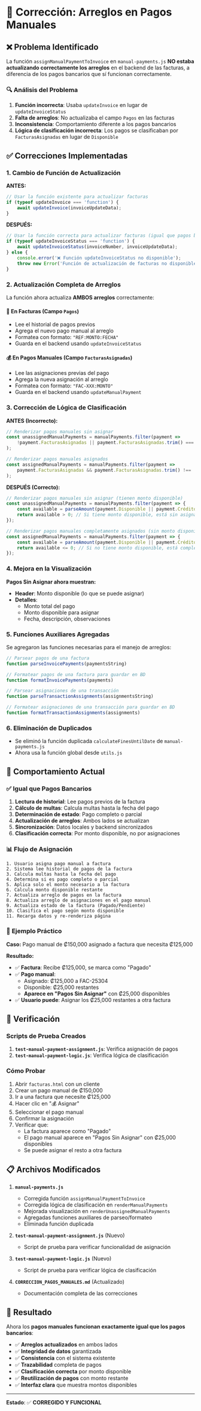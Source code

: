 # 🔧 Corrección: Arreglos en Pagos Manuales

## ❌ Problema Identificado

La función `assignManualPaymentToInvoice` en `manual-payments.js` **NO estaba actualizando correctamente los arreglos** en el backend de las facturas, a diferencia de los pagos bancarios que sí funcionan correctamente.

### 🔍 Análisis del Problema

1. **Función incorrecta**: Usaba `updateInvoice` en lugar de `updateInvoiceStatus`
2. **Falta de arreglos**: No actualizaba el campo `Pagos` en las facturas
3. **Inconsistencia**: Comportamiento diferente a los pagos bancarios
4. **Lógica de clasificación incorrecta**: Los pagos se clasificaban por `FacturasAsignadas` en lugar de `Disponible`

## ✅ Correcciones Implementadas

### 1. **Cambio de Función de Actualización**

**ANTES:**
```javascript
// Usar la función existente para actualizar facturas
if (typeof updateInvoice === 'function') {
    await updateInvoice(invoiceUpdateData);
}
```

**DESPUÉS:**
```javascript
// Usar la función correcta para actualizar facturas (igual que pagos bancarios)
if (typeof updateInvoiceStatus === 'function') {
    await updateInvoiceStatus(invoiceNumber, invoiceUpdateData);
} else {
    console.error('❌ Función updateInvoiceStatus no disponible');
    throw new Error('Función de actualización de facturas no disponible');
}
```

### 2. **Actualización Completa de Arreglos**

La función ahora actualiza **AMBOS arreglos** correctamente:

#### 📄 **En Facturas (Campo `Pagos`)**
- Lee el historial de pagos previos
- Agrega el nuevo pago manual al arreglo
- Formatea con formato: `"REF:MONTO:FECHA"`
- Guarda en el backend usando `updateInvoiceStatus`

#### 💰 **En Pagos Manuales (Campo `FacturasAsignadas`)**
- Lee las asignaciones previas del pago
- Agrega la nueva asignación al arreglo
- Formatea con formato: `"FAC-XXX:MONTO"`
- Guarda en el backend usando `updateManualPayment`

### 3. **Corrección de Lógica de Clasificación**

**ANTES (Incorrecto):**
```javascript
// Renderizar pagos manuales sin asignar
const unassignedManualPayments = manualPayments.filter(payment => 
    !payment.FacturasAsignadas || payment.FacturasAsignadas.trim() === ''
);

// Renderizar pagos manuales asignados
const assignedManualPayments = manualPayments.filter(payment => 
    payment.FacturasAsignadas && payment.FacturasAsignadas.trim() !== ''
);
```

**DESPUÉS (Correcto):**
```javascript
// Renderizar pagos manuales sin asignar (tienen monto disponible)
const unassignedManualPayments = manualPayments.filter(payment => {
    const available = parseAmount(payment.Disponible || payment.Créditos || 0);
    return available > 0; // Si tiene monto disponible, está sin asignar
});

// Renderizar pagos manuales completamente asignados (sin monto disponible)
const assignedManualPayments = manualPayments.filter(payment => {
    const available = parseAmount(payment.Disponible || payment.Créditos || 0);
    return available <= 0; // Si no tiene monto disponible, está completamente asignado
});
```

### 4. **Mejora en la Visualización**

**Pagos Sin Asignar ahora muestran:**
- **Header**: Monto disponible (lo que se puede asignar)
- **Detalles**: 
  - Monto total del pago
  - Monto disponible para asignar
  - Fecha, descripción, observaciones

### 5. **Funciones Auxiliares Agregadas**

Se agregaron las funciones necesarias para el manejo de arreglos:

```javascript
// Parsear pagos de una factura
function parseInvoicePayments(paymentsString)

// Formatear pagos de una factura para guardar en BD
function formatInvoicePayments(payments)

// Parsear asignaciones de una transacción
function parseTransactionAssignments(assignmentsString)

// Formatear asignaciones de una transacción para guardar en BD
function formatTransactionAssignments(assignments)
```

### 6. **Eliminación de Duplicados**

- Se eliminó la función duplicada `calculateFinesUntilDate` de `manual-payments.js`
- Ahora usa la función global desde `utils.js`

## 🔄 Comportamiento Actual

### ✅ **Igual que Pagos Bancarios**

1. **Lectura de historial**: Lee pagos previos de la factura
2. **Cálculo de multas**: Calcula multas hasta la fecha del pago
3. **Determinación de estado**: Pago completo o parcial
4. **Actualización de arreglos**: Ambos lados se actualizan
5. **Sincronización**: Datos locales y backend sincronizados
6. **Clasificación correcta**: Por monto disponible, no por asignaciones

### 📊 **Flujo de Asignación**

```
1. Usuario asigna pago manual a factura
2. Sistema lee historial de pagos de la factura
3. Calcula multas hasta la fecha del pago
4. Determina si es pago completo o parcial
5. Aplica solo el monto necesario a la factura
6. Calcula monto disponible restante
7. Actualiza arreglo de pagos en la factura
8. Actualiza arreglo de asignaciones en el pago manual
9. Actualiza estado de la factura (Pagado/Pendiente)
10. Clasifica el pago según monto disponible
11. Recarga datos y re-renderiza página
```

### 🎯 **Ejemplo Práctico**

**Caso:** Pago manual de ₡150,000 asignado a factura que necesita ₡125,000

**Resultado:**
- ✅ **Factura**: Recibe ₡125,000, se marca como "Pagado"
- ✅ **Pago manual**: 
  - Asignado: ₡125,000 a FAC-25304
  - Disponible: ₡25,000 restantes
  - **Aparece en "Pagos Sin Asignar"** con ₡25,000 disponibles
- ✅ **Usuario puede**: Asignar los ₡25,000 restantes a otra factura

## 🧪 Verificación

### Scripts de Prueba Creados

1. **`test-manual-payment-assignment.js`**: Verifica asignación de pagos
2. **`test-manual-payment-logic.js`**: Verifica lógica de clasificación

### Cómo Probar

1. Abrir `facturas.html` con un cliente
2. Crear un pago manual de ₡150,000
3. Ir a una factura que necesite ₡125,000
4. Hacer clic en "💰 Asignar"
5. Seleccionar el pago manual
6. Confirmar la asignación
7. Verificar que:
   - La factura aparece como "Pagado"
   - El pago manual aparece en "Pagos Sin Asignar" con ₡25,000 disponibles
   - Se puede asignar el resto a otra factura

## 📋 Archivos Modificados

1. **`manual-payments.js`**
   - Corregida función `assignManualPaymentToInvoice`
   - Corregida lógica de clasificación en `renderManualPayments`
   - Mejorada visualización en `renderUnassignedManualPayments`
   - Agregadas funciones auxiliares de parseo/formateo
   - Eliminada función duplicada

2. **`test-manual-payment-assignment.js`** (Nuevo)
   - Script de prueba para verificar funcionalidad de asignación

3. **`test-manual-payment-logic.js`** (Nuevo)
   - Script de prueba para verificar lógica de clasificación

4. **`CORRECCION_PAGOS_MANUALES.md`** (Actualizado)
   - Documentación completa de las correcciones

## 🎯 Resultado

Ahora los **pagos manuales funcionan exactamente igual que los pagos bancarios**:

- ✅ **Arreglos actualizados** en ambos lados
- ✅ **Integridad de datos** garantizada
- ✅ **Consistencia** con el sistema existente
- ✅ **Trazabilidad** completa de pagos
- ✅ **Clasificación correcta** por monto disponible
- ✅ **Reutilización de pagos** con monto restante
- ✅ **Interfaz clara** que muestra montos disponibles

---

**Estado**: ✅ **CORREGIDO Y FUNCIONAL** 